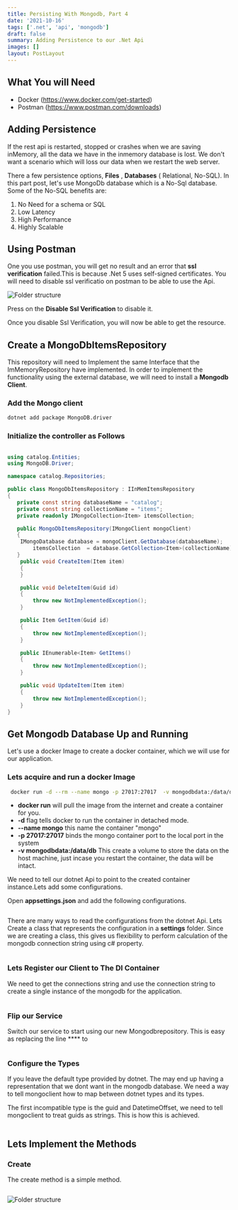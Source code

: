 ```yaml
---
title: Persisting With Mongodb, Part 4
date: '2021-10-16'
tags: ['.net', 'api', 'mongodb']
draft: false
summary: Adding Persistence to our .Net Api
images: []
layout: PostLayout
---
```


## What You will Need

- Docker (https://www.docker.com/get-started)
- Postman (https://www.postman.com/downloads)

## Adding Persistence

If the rest api is restarted, stopped or crashes when we are saving inMemory, all the data we have in the inmemory database is lost. We don't want a scenario which will loss our data when we restart the web server.

There a few persistence options, **Files** , **Databases** ( Relational, No-SQL). In this part post, let's use MongoDb database which is a No-Sql database. Some of the No-SQL benefits are:

1. No Need for a schema or SQL
2. Low Latency
3. High Performance
4. Highly Scalable

## Using Postman

One you use postman, you will get no result and an error that **ssl verification** failed.This is because .Net 5 uses self-signed certificates. You will need to disable ssl verificatio on postman to be able to use the Api.

<div className="flex flex-wrap -mx-2 overflow-hidden xl:-mx-2">
  <div className="my-1 px-2 w-full overflow-hidden xl:my-1 xl:px-2 xl:w-1/2">
    <img alt="Folder structure" src="/static/images/persistence/sslcertificate.png" />
  </div>
</div>

Press on the **Disable Ssl Verification** to disable it.

Once you disable Ssl Verification, you will now be able to get the resource.

## Create a MongoDbItemsRepository

This repository will need to Implement the same Interface that the ImMemoryRepository have implemented. In order to implement the functionality using the external database, we will need to install a **Mongodb Client**.

### Add the Mongo client

```bash
dotnet add package MongoDB.driver
```

### Initialize the controller as Follows

```csharp

using catalog.Entities;
using MongoDB.Driver;

namespace catalog.Repositories;

public class MongoDbItemsRepository : IInMemItemsRepository
{
   private const string databaseName = "catalog";
   private const string collectionName = "items";
   private readonly IMongoCollection<Item> itemsCollection;

   public MongoDbItemsRepository(IMongoClient mongoClient)
   {
	IMongoDatabase database = mongoClient.GetDatabase(databaseName);
        itemsCollection  = database.GetCollection<Item>(collectionName);
   }
    public void CreateItem(Item item)
    {
    }

    public void DeleteItem(Guid id)
    {
        throw new NotImplementedException();
    }

    public Item GetItem(Guid id)
    {
        throw new NotImplementedException();
    }

    public IEnumerable<Item> GetItems()
    {
        throw new NotImplementedException();
    }

    public void UpdateItem(Item item)
    {
        throw new NotImplementedException();
    }
}
```

## Get Mongodb Database Up and Running

Let's use a docker Image to create a docker container, which we will use for our application.

### Lets acquire and run a docker Image

```bash
 docker run -d --rm --name mongo -p 27017:27017  -v mongodbdata:/data/db mongo
```

- **docker run** will pull the image from the internet and create a container for you.
- **-d** flag tells docker to run the container in detached mode.
- **--name mongo** this name the container "mongo"
- **-p 27017:27017** binds the mongo container port to the local port in the system
- **-v mongodbdata:/data/db** This create a volume to store the data on the host machine, just incase you restart the container, the data will be intact.

We need to tell our dotnet Api to point to the created container instance.Lets add some configurations.

Open **appsettings.json** and add the following configurations.

```json

```

There are many ways to read the configurations from the dotnet Api. Lets Create a class that represents the configuration in a **settings** folder. Since we are creating a class, this gives us flexibility to perform calculation of the mongodb connection string using c# property.

```csharp

```

### Lets Register our Client to The DI Container

We need to get the connections string and use the connection string to create a single instance of the mongodb for the application.

```csharp

```

### Flip our Service

Switch our service to start using our new Mongodbrepository. This is easy as replacing the line \*\*\*\* to

```csharp

```

### Configure the Types

If you leave the default type provided by dotnet. The may end up having a representation that we dont want in the mongodb database. We need a way to tell mongoclient how to map between dotnet types and its types.

The first incompatible type is the guid and DatetimeOffset, we need to tell mongoclient to treat guids as strings. This is how this is achieved.

```csharp

```

## Lets Implement the Methods

### Create

The create method is a simple method.

```csharp

```

<div className="flex flex-wrap -mx-2 overflow-hidden xl:-mx-2">
  <div className="my-1 px-2 w-full overflow-hidden xl:my-1 xl:px-2 xl:w-1/2">
    <img alt="Folder structure" src="/static/images/persistence/location.png" />
  </div>
</div>
